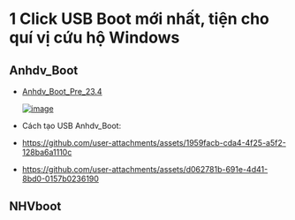 # 1 Click USB Boot mới nhất, tiện cho quí vị cứu hộ Windows

## Anhdv_Boot
- [Anhdv_Boot_Pre_23.4]()

  [![image](https://github.com/user-attachments/assets/beb72f5c-299f-44fa-8cbd-0565fe4764a1)]()

- Cách tạo USB Anhdv_Boot:
- https://github.com/user-attachments/assets/1959facb-cda4-4f25-a5f2-128ba6a1110c
- https://github.com/user-attachments/assets/d062781b-691e-4d41-8bd0-0157b0236190



## NHVboot
